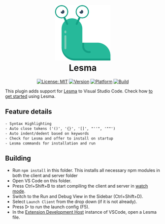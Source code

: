 <h1 align="center">
  <img src="assets/logo.png" height="180px" style="height: 180px" alt="Lesma Programming Language" title="Lesma Programming Language">
  <br>
  Lesma
</h1>

<div align="center">

[![License: MIT](https://img.shields.io/github/license/alinalihassan/Lesma?color=yellow)](https://github.com/alinalihassan/Lesma/blob/main/LICENSE.txt)
[![Version](https://img.shields.io/github/v/release/alinalihassan/Lesma-vscode?color=brightgreen)](https://github.com/alinalihassan/Lesma/releases)
[![Platform](https://img.shields.io/badge/platforms-%20Linux%20|%20macOS-green.svg?color=lightgrey)](https://github.com/alinalihassan/Lesma/releases)
[![Build](https://img.shields.io/github/actions/workflow/status/alinalihassan/Lesma-vscode/Release)](https://github.com/alinalihassan/Lesma/actions/workflows/ci.yaml)

</div>

This plugin adds support for [Lesma](https://github.com/alinalihassan/Lesma) to Visual Studio Code.
Check how [to get started](https://lesma.org/docs/introduction/getting-started) using Lesma.

## Feature details

    - Syntax Highlighting
    - Auto close tokens ('()', '{}', '[]', "''", '""')
    - Auto indent/dedent based on keywords
    - Check for Lesma and offer to install on startup
    - Lesma commands for installation and run

## Building

- Run `npm install` in this folder. This installs all necessary npm modules in both the client and server folder
- Open VS Code on this folder.
- Press Ctrl+Shift+B to start compiling the client and server in [watch mode](https://code.visualstudio.com/docs/editor/tasks#:~:text=The%20first%20entry%20executes,the%20HelloWorld.js%20file.).
- Switch to the Run and Debug View in the Sidebar (Ctrl+Shift+D).
- Select `Launch Client` from the drop down (if it is not already).
- Press ▷ to run the launch config (F5).
- In the [Extension Development Host](https://code.visualstudio.com/api/get-started/your-first-extension#:~:text=Then%2C%20inside%20the%20editor%2C%20press%20F5.%20This%20will%20compile%20and%20run%20the%20extension%20in%20a%20new%20Extension%20Development%20Host%20window.) instance of VSCode, open a Lesma file.
